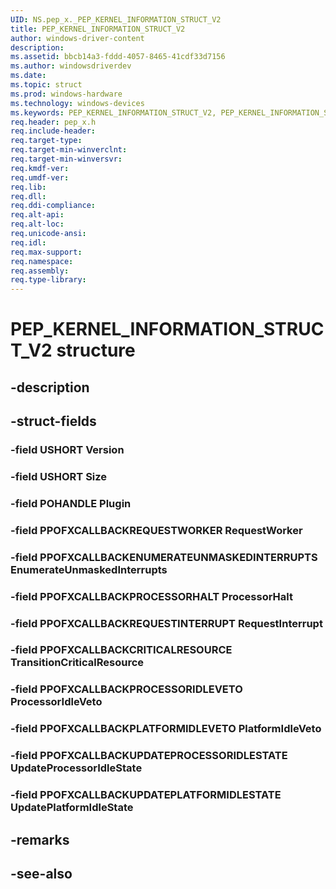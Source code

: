 ```yaml
---
UID: NS.pep_x._PEP_KERNEL_INFORMATION_STRUCT_V2
title: PEP_KERNEL_INFORMATION_STRUCT_V2
author: windows-driver-content
description: 
ms.assetid: bbcb14a3-fddd-4057-8465-41cdf33d7156
ms.author: windowsdriverdev
ms.date: 
ms.topic: struct
ms.prod: windows-hardware
ms.technology: windows-devices
ms.keywords: PEP_KERNEL_INFORMATION_STRUCT_V2, PEP_KERNEL_INFORMATION_STRUCT_V2, *PPEP_KERNEL_INFORMATION_STRUCT_V2
req.header: pep_x.h
req.include-header:
req.target-type:
req.target-min-winverclnt:
req.target-min-winversvr:
req.kmdf-ver:
req.umdf-ver:
req.lib:
req.dll:
req.ddi-compliance:
req.alt-api:
req.alt-loc:
req.unicode-ansi:
req.idl:
req.max-support:
req.namespace:
req.assembly:
req.type-library:
---
```


# PEP_KERNEL_INFORMATION_STRUCT_V2 structure

## -description



## -struct-fields

### -field USHORT Version			
 	
### -field USHORT Size			
 	
### -field POHANDLE Plugin			
 	
### -field PPOFXCALLBACKREQUESTWORKER RequestWorker			
 	
### -field PPOFXCALLBACKENUMERATEUNMASKEDINTERRUPTS EnumerateUnmaskedInterrupts			
 	
### -field PPOFXCALLBACKPROCESSORHALT ProcessorHalt			
 	
### -field PPOFXCALLBACKREQUESTINTERRUPT RequestInterrupt			
 	
### -field PPOFXCALLBACKCRITICALRESOURCE TransitionCriticalResource			
 	
### -field PPOFXCALLBACKPROCESSORIDLEVETO ProcessorIdleVeto			
 	
### -field PPOFXCALLBACKPLATFORMIDLEVETO PlatformIdleVeto			
 	
### -field PPOFXCALLBACKUPDATEPROCESSORIDLESTATE UpdateProcessorIdleState			
 	
### -field PPOFXCALLBACKUPDATEPLATFORMIDLESTATE UpdatePlatformIdleState			
 	
## -remarks

## -see-also